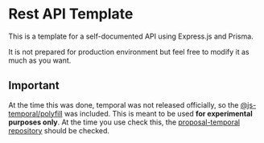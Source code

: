 # Rest API Template
This is a template for a self-documented API using Express.js and Prisma. 

It is not prepared for production environment but feel free to modify it as much as you want.

## Important
At the time this was done, temporal was not released officially, so the [@js-temporal/polyfill](https://www.npmjs.com/package/@js-temporal/polyfill) was included. This is meant to be used **for experimental purposes only**. At the time you use check this, the [proposal-temporal repository](https://github.com/tc39/proposal-temporal) should be checked.
